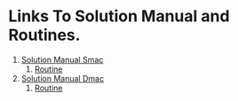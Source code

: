 # Links To Solution Manual and Routines.
1. [Solution Manual Smac](https://github.com/Alekoll/Math4610/blob/master/SolutionManual/SmacEP.md)
    1. [Routine](https://github.com/Alekoll/Math4610/blob/master/Homework/HW_Set_1/Problem_1/SmacEp.cpp)
1. [Solution Manual Dmac](https://github.com/Alekoll/Math4610/blob/master/SolutionManual/DmacEPPy.md)
    1. [Routine](https://github.com/Alekoll/Math4610/blob/master/routines/DmacEp.py)
